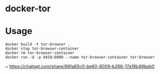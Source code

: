 # docker-tor


# Usage
```shell
docker build -t tor-browser .
docker stop tor-browser-container
docker rm tor-browser-container
docker run -d -p 9418:8080 --name tor-browser-container tor-browser
```

~ https://chatgpt.com/share/66fa85c0-be60-8009-b266-17a19b49beb0
